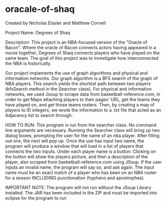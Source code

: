 # oracale-of-shaq
Created by Nicholas Eissler and Matthew Cornell

Project Name: Degrees of Shaq

Description:
This project is an NBA-focused version of the "Oracle of Bacon". Where the oracle of Bacon connects actors having appeared in a movie together, 
Degrees of Shaq connects players who have played on the same team. The goal of this project was to investigate how interconnected the NBA is historically.

Our project implements the use of graph algorithms and physical and information networks. Our graph algorithm is a BFS search of the graph of NBA players. 
This search yields the shortest path between two players (bfsSearch method in the Searcher class). For physical and information networks, we used Jsoup to scrape 
data from basketball-reference.com, in order to get Maps attaching players to their pages' URL, get the teams they have played on, and get those teams rosters. 
Then, by creating a map of players to ID integers, we wrote the information to a .txt file that acted as an Adjacency list to search through. 

HOW TO RUN:
This program is run from the searcher class. No command line arguments are necessary. Running the Searcher class will bring up two dialog boxes, prompting the user 
for the name of an nba player. After filling out one, the next will pop up. Once the use has input two name, the program will produce a window that will load in a 
list of players that connects the two inputs. Under each player name is a button. Clicking on the button will show the players picture, and then a description of 
the player, also scraped from basketball-reference.com using JSoup. If the user inputs an invalid name, the program will say so, and ask again. The input name must 
be an exact match of a player who has been on an NBA roster for a season INCLUDING punctionation (hyphens and apostrophes).

IMPORTANT NOTE: The program will not run without the JSoup Library installed. The JAR has been included in the ZIP and must be imported into eclipse for the 
program to run

